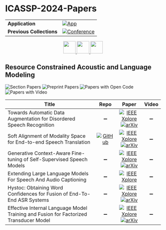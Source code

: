 # ICASSP-2024-Papers

<table>
    <tr>
        <td><strong>Application</strong></td>
        <td>
            <a href="https://huggingface.co/spaces/DmitryRyumin/NewEraAI-Papers" style="float:left;">
                <img src="https://img.shields.io/badge/🤗-NewEraAI--Papers-FFD21F.svg" alt="App" />
            </a>
        </td>
    </tr>
    <tr>
        <td><strong>Previous Collections</strong></td>
        <td>
            <a href="https://github.com/DmitryRyumin/ICASSP-2023-24-Papers/blob/main/README_2023.md">
                <img src="http://img.shields.io/badge/ICASSP-2023-0073AE.svg" alt="Conference">
            </a>
        </td>
    </tr>
</table>

<div align="center">
    <a href="https://github.com/DmitryRyumin/ICASSP-2023-24-Papers/blob/main/sections/2024/main/SLP-P7.md">
        <img src="https://cdn.jsdelivr.net/gh/DmitryRyumin/NewEraAI-Papers@main/images/left.svg" width="40" alt="" />
    </a>
    <a href="https://github.com/DmitryRyumin/ICASSP-2023-24-Papers/">
        <img src="https://cdn.jsdelivr.net/gh/DmitryRyumin/NewEraAI-Papers@main/images/home.svg" width="40" alt="" />
    </a>
    <a href="https://github.com/DmitryRyumin/ICASSP-2023-24-Papers/blob/main/sections/2024/main/AASP-P7.md">
        <img src="https://cdn.jsdelivr.net/gh/DmitryRyumin/NewEraAI-Papers@main/images/right.svg" width="40" alt="" />
    </a>
</div>

## Resource Constrained Acoustic and Language Modeling

![Section Papers](https://img.shields.io/badge/Section%20Papers-soon-42BA16) ![Preprint Papers](https://img.shields.io/badge/Preprint%20Papers-soon-b31b1b) ![Papers with Open Code](https://img.shields.io/badge/Papers%20with%20Open%20Code-soon-1D7FBF) ![Papers with Video](https://img.shields.io/badge/Papers%20with%20Video-0-FF0000)

| **Title** | **Repo** | **Paper** | **Video** |
|-----------|:--------:|:---------:|:---------:|
| Towards Automatic Data Augmentation for Disordered Speech Recognition | :heavy_minus_sign: | [![IEEE Xplore](https://img.shields.io/badge/IEEE-10447627-E4A42C.svg)](https://ieeexplore.ieee.org/document/10447627) <br/> [![arXiv](https://img.shields.io/badge/arXiv-2312.08641-b31b1b.svg)](https://arxiv.org/abs/2312.08641) | :heavy_minus_sign: |
| Soft Alignment of Modality Space for End-to-end Speech Translation | [![GitHub](https://img.shields.io/github/stars/MuKai2000/S-Align?style=flat)](https://github.com/MuKai2000/S-Align) | [![IEEE Xplore](https://img.shields.io/badge/IEEE-10447494-E4A42C.svg)](https://ieeexplore.ieee.org/document/10447494) <br/> [![arXiv](https://img.shields.io/badge/arXiv-2312.10952-b31b1b.svg)](https://arxiv.org/abs/2312.10952) | :heavy_minus_sign: |
| Generative Context-Aware Fine-tuning of Self-Supervised Speech Models | :heavy_minus_sign: | [![IEEE Xplore](https://img.shields.io/badge/IEEE-10446893-E4A42C.svg)](https://ieeexplore.ieee.org/document/10446893) <br/> [![arXiv](https://img.shields.io/badge/arXiv-2312.09895-b31b1b.svg)](https://arxiv.org/abs/2312.09895) | :heavy_minus_sign: |
| Extending Large Language Models For Speech And Audio Captioning | :heavy_minus_sign: | [![IEEE Xplore](https://img.shields.io/badge/IEEE-10446343-E4A42C.svg)](https://ieeexplore.ieee.org/document/10446343) | :heavy_minus_sign: |
| Hystoc: Obtaining Word Confidences for Fusion of End-To-End ASR Systems | :heavy_minus_sign: | [![IEEE Xplore](https://img.shields.io/badge/IEEE-10446739-E4A42C.svg)](https://ieeexplore.ieee.org/document/10446739) <br/> [![arXiv](https://img.shields.io/badge/arXiv-2305.12579-b31b1b.svg)](https://arxiv.org/abs/2305.12579) | :heavy_minus_sign: |
| Effective Internal Language Model Training and Fusion for Factorized Transducer Model | :heavy_minus_sign: | [![IEEE Xplore](https://img.shields.io/badge/IEEE-10446240-E4A42C.svg)](https://ieeexplore.ieee.org/document/10446240) <br/> [![arXiv](https://img.shields.io/badge/arXiv-2404.01716-b31b1b.svg)](https://arxiv.org/abs/2404.01716) | :heavy_minus_sign: |

